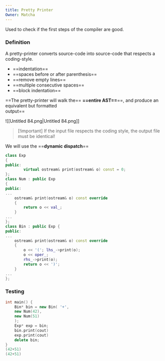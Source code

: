 ```yaml
---
title: Pretty Printer
Owner: Matcha
---
```

Used to check if the first steps of the compiler are good.
  
### Definition
A pretty-printer converts source-code into source-code that respects a coding-style.
- ==indentation==
- ==spaces before or after parenthesis==
- ==remove empty lines==
- ==multiple consecutive spaces==
- ==block indentation==
  
==The pretty-printer will walk the== **==entire AST==**==, and produce an equivalent but formatted  
output==
  
![[Untitled 84.png|Untitled 84.png]]

> [!important] If the input file respects the coding style, the output file must be identical!
  
  
We will use the ==**dynamic dispatch**==
```C++
class Exp
{
public:
		virtual ostream& print(ostream& o) const = 0;
};
class Num : public Exp
{
public:
...
	ostream& print(ostream& o) const override
	{
		return o << val_;
	}
...
};
class Bin : public Exp {
public:
...
	ostream& print(ostream& o) const override
	{
		o << '('; lhs_->print(o);
		o << oper_;
		rhs_->print(o);
		return o << ')';
	}
...
};
```
  
### Testing
```C++
int main() {
	Bin* bin = new Bin( '+',
	new Num(42),
	new Num(51)
	);
	Exp* exp = bin;
	bin.print(cout)
	exp.print(cout)
	delete bin;
}
(42+51)
(42+51)
```